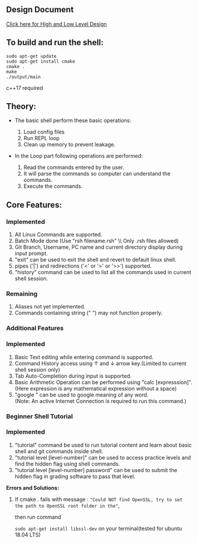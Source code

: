 <h2>Design Document</h2>

[Click here for High and Low Level Design](../master/design_doc.md)
<h2>To build and run the shell:</h2>
  
```shell
sudo apt-get update
sudo apt-get install cmake
cmake .
make
./output/main
```

c++17 required

<h2>Theory:</h2>

- The basic shell perform these basic operations:

  1. Load config files
  2. Run REPL loop
  3. Clean up memory to prevent leakage.

- In the Loop part following operations are performed:
  1. Read the commands entered by the user.
  2. It will parse the commands so computer can understand the commands.
  3. Execute the commands.

<h2>Core Features:</h2>

<h3>Implemented</h3>
 <ol>
    <li>All Linux Commands are supported.</li>
    <li>Batch Mode done (Use "rsh filename.rsh" \\ Only .rsh files allowed)</li>
    <li>Git Branch, Username, PC name and current directory display during input prompt.</li>
    <li>"exit" can be used to exit the shell and revert to default linux shell.</li>
    <li>pipes ('|') and redirections ('<' or '>' or '>>') supported.</li>
    <li>"history" command can be used to list all the commands used in current shell session.</li>
 </ol>
 
 <h3>Remaining</h3>
  <ol>
   <li>Aliases not yet implemented.</li>
   <li>Commands containing string (" ") may not function properly.</li>
  </ol>
  
 <h3>Additional Features</h3>
 
 <h3>Implemented</h3>
  <ol>
    <li>Basic Text editing while entering command is supported.</li>
    <li>Command History access using &#8593 and &#8595 arrow key.(Limited to current shell session only)</li>
    <li>Tab Auto-Completion during input is supported.</li>
    <li>Basic Arithmetic Operation can be performed using "calc [expresssion]".<br />  (Here expression is any mathematical expression without a space)  </li>
    <li>"google <word_to_search> <optional:lang_code>" can be used to google meaning of any word.<br />
        (Note: An active Internet Connection is required to run this command.)</li>
  </ol>
      
 <h3>Beginner Shell Tutorial</h3>
 
 <h3>Implemented</h3>
  <ol>
    <li>"tutorial" command be used to run tutorial content and learn about basic shell and git commands inside shell.</li>
    <li>"tutorial level [level-number]" can be used to access practice levels and find the hidden flag using shell commands.</li>
    <li>"tutorial level [level-number] password" can be used to submit the hidden flag in grading software to pass that level.</li>
  </ol>

**Errors and Solutions:**

1. If cmake . fails with message :
   `"Could NOT find OpenSSL, try to set the path to OpenSSL root folder in the"`,

   then run command

   `sudo apt-get install libssl-dev`
   on your terminal(tested for ubuntu 18.04 LTS)
